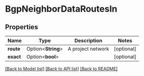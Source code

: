 # BgpNeighborDataRoutesIn

## Properties

Name | Type | Description | Notes
------------ | ------------- | ------------- | -------------
**route** | Option<**String**> | A project network | [optional]
**exact** | Option<**bool**> |  | [optional]

[[Back to Model list]](../README.md#documentation-for-models) [[Back to API list]](../README.md#documentation-for-api-endpoints) [[Back to README]](../README.md)


